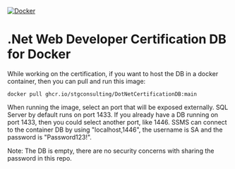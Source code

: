 [![Docker](https://github.com/STGConsulting/DotNetCertificationDB/actions/workflows/docker-publish.yml/badge.svg)](https://github.com/STGConsulting/DotNetCertificationDB/actions/workflows/docker-publish.yml)

# .Net Web Developer Certification DB for Docker

While working on the certification, if you want to host the DB in a docker container, then you can pull and run this image:

```
docker pull ghcr.io/stgconsulting/DotNetCertificationDB:main
```

When running the image, select an port that will be exposed externally. SQL Server by default runs on port 1433. If you already have a DB running on port 1433, then you could select another port, like 1446. SSMS can connect to the container DB by using "localhost,1446", the username is SA and the password is "Password123!".

Note: The DB is empty, there are no security concerns with sharing the password in this repo.
